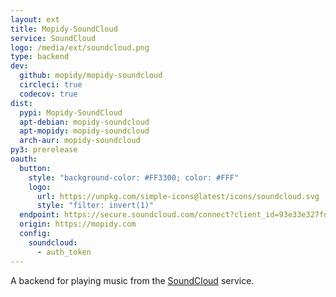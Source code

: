 ```yaml
---
layout: ext
title: Mopidy-SoundCloud
service: SoundCloud
logo: /media/ext/soundcloud.png
type: backend
dev:
  github: mopidy/mopidy-soundcloud
  circleci: true
  codecov: true
dist:
  pypi: Mopidy-SoundCloud
  apt-debian: mopidy-soundcloud
  apt-mopidy: mopidy-soundcloud
  arch-aur: mopidy-soundcloud
py3: prerelease
oauth:
  button:
    style: "background-color: #FF3300; color: #FFF"
    logo:
      url: https://unpkg.com/simple-icons@latest/icons/soundcloud.svg
      style: "filter: invert(1)"
  endpoint: https://secure.soundcloud.com/connect?client_id=93e33e327fd8a9b77becd179652272e2&scope=non-expiring&response_type=code_and_token&redirect_uri=https://www.mopidy.com/soundcloud_callback
  origin: https://mopidy.com
  config:
    soundcloud:
      - auth_token
---
```


A backend for playing music from the
[SoundCloud](https://soundcloud.com/) service.
